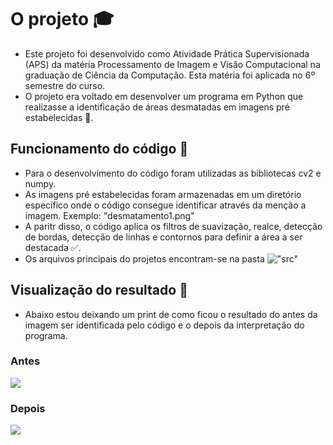 # O projeto 🎓
- Este projeto foi desenvolvido como Atividade Prática Supervisionada (APS) da matéria Processamento de Imagem e Visão Computacional na graduação de Ciência da Computação. Esta matéria foi aplicada no 6º semestre do curso.
- O projeto era voltado em desenvolver um programa em Python que realizasse a identificação de áreas desmatadas em imagens pré estabelecidas 📌.
  
## Funcionamento do código 🚀
- Para o desenvolvimento do código foram utilizadas as bibliotecas cv2 e numpy.
- As imagens pré estabelecidas foram armazenadas em um diretório específico onde o código consegue identificar através da menção a imagem. Exemplo: "desmatamento1.png"
- A paritr disso, o código aplica os filtros de suavização, realce, detecção de bordas, detecção de linhas e contornos para definir a área a ser destacada ✅.
- Os arquivos principais do projetos encontram-se na pasta !["src"](https://github.com/guiluzz/GameQuiz-Java/tree/main/src)
  
## Visualização do resultado 👀
- Abaixo estou deixando um print de como ficou o resultado do antes da imagem ser identificada pelo código e o depois da interpretação do programa.

### Antes
![](https://github.com/guiluzz/)

### Depois
![](https://github.com/guiluzz/)
